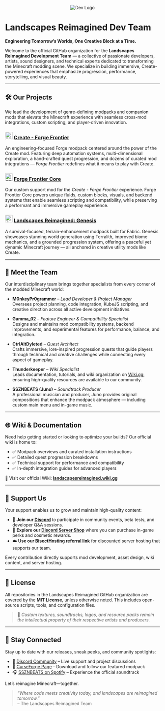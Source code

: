 
<p align="center">
  <img src="https://avatars.githubusercontent.com/u/212823215?s=200&v=4" alt="Dev Logo" />
</p>

# Landscapes Reimagined Dev Team

**Engineering Tomorrow’s Worlds, One Creative Block at a Time.**

Welcome to the official GitHub organization for the **Landscapes Reimagined Development Team** — a collective of passionate developers, artists, sound designers, and technical experts dedicated to transforming the Minecraft modding scene. We specialize in building immersive, Create-powered experiences that emphasize progression, performance, storytelling, and visual beauty.

---

## 🛠️ Our Projects

We lead the development of genre-defining modpacks and companion mods that elevate the Minecraft experience with seamless cross-mod integrations, custom scripting, and player-driven innovation.

### <img src="https://media.forgecdn.net/avatars/1186/266/638760292700710009.png" alt="FF Logo" width="24"/> [Create - Forge Frontier](https://www.curseforge.com/minecraft/modpacks/forge-frontier)  
An engineering-focused Forge modpack centered around the power of the Create mod. Featuring deep automation systems, multi-dimensional exploration, a hand-crafted quest progression, and dozens of curated mod integrations — *Forge Frontier* redefines what it means to play with Create.

### <img src="https://media.forgecdn.net/avatars/1157/652/638725737310519772.png" alt="FF Core Logo" width="24"/> [Forge Frontier Core](https://www.curseforge.com/minecraft/mc-mods/forge-frontier-core)  
Our custom support mod for the *Create - Forge Frontier* experience. Forge Frontier Core powers unique fluids, custom blocks, visuals, and backend systems that enable seamless scripting and compatibility, while preserving a performant and immersive gameplay experience.

### <img src="https://cdn.modrinth.com/data/MdznSbKA/5b106d3f8e7f42ab1613e1b6f08da918d2c6eb90_96.webp" alt="Genesis Logo" width="24"/> [Landscapes Reimagined: Genesis](https://landscapesreimagined.wiki.gg/wiki/Landscapes_Reimagined:_Genesis)  
A survival-focused, terrain-enhancement modpack built for Fabric. Genesis showcases stunning world generation using Terralith, improved biome mechanics, and a grounded progression system, offering a peaceful yet dynamic Minecraft journey — all anchored in creative utility mods like Create.

---

## 👥 Meet the Team

Our interdisciplinary team brings together specialists from every corner of the modded Minecraft world:

- **M0nkeyPr0grammer** – *Lead Developer & Project Manager*  
  Oversees project planning, code integration, KubeJS scripting, and creative direction across all active development initiatives.

- **Gamma_02** – *Feature Engineer & Compatibility Specialist*  
  Designs and maintains mod compatibility systems, backend improvements, and experimental features for performance, balance, and integration.

- **CtrlAltDyleted** – *Quest Architect*  
  Crafts immersive, lore-inspired progression quests that guide players through technical and creative challenges while connecting every aspect of gameplay.

- **Thunderkeeper** – *Wiki Specialist*  
  Leads documentation, tutorials, and wiki organization on [Wiki.gg](https://landscapesreimagined.wiki.gg), ensuring high-quality resources are available to our community.

- **SSZNBEATS (Juno)** – *Soundtrack Producer*  
  A professional musician and producer, Juno provides original compositions that enhance the modpack atmosphere — including custom main menu and in-game music.

---

## 🌐 Wiki & Documentation

Need help getting started or looking to optimize your builds? Our official wiki is home to:

- ✅ Modpack overviews and curated installation instructions
- ✅ Detailed quest progression breakdowns
- ✅ Technical support for performance and compatibility
- ✅ In-depth integration guides for advanced players

📖 Visit our official Wiki: **[landscapesreimagined.wiki.gg](https://landscapesreimagined.wiki.gg)**

---

## 🤝 Support Us

Your support enables us to grow and maintain high-quality content:

- 🧢 **Join our [Discord](https://discord.gg/quenZthXgy)** to participate in community events, beta tests, and developer Q&A sessions.
- 🛒 **Explore our [Discord Server Shop](https://discord.com/servers/landscapes-reimagined-1097668922737696919)** where you can purchase in-game perks and cosmetic rewards.
- ☁️ **Use our [BisectHosting referral link](https://bisecthosting.com/M0nkeyPr0grammer?r=github)** for discounted server hosting that supports our team.

Every contribution directly supports mod development, asset design, wiki content, and server hosting.

---

## 📜 License

All repositories in the Landscapes Reimagined GitHub organization are covered by the **MIT License**, unless otherwise noted. This includes open-source scripts, tools, and configuration files.

> 🎨 *Custom textures, soundtracks, logos, and resource packs remain the intellectual property of their respective artists and producers.*

---

## 🚀 Stay Connected

Stay up to date with our releases, sneak peeks, and community spotlights:

- 💬 [Discord Community](https://discord.gg/quenZthXgy) – Live support and project discussions
- 🧭 [CurseForge Page](https://www.curseforge.com/minecraft/modpacks/create-forge-frontier) – Download and follow our featured modpack
- 🎧 [SSZNBEATS on Spotify](https://open.spotify.com/search/SSZNBEATS) – Experience the official soundtrack

Let’s reimagine Minecraft—together.

> *“Where code meets creativity today, and landscapes are reimagined tomorrow.”*  
> – The Landscapes Reimagined Team
